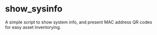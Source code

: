 # show_sysinfo
A simple script to show system info, and present MAC address QR codes for easy asset inventorying.
